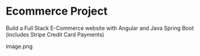 # Ecommerce Project

Build a Full Stack E-Commerce website with Angular and Java Spring Boot
(includes Stripe Credit Card Payments)

image.png